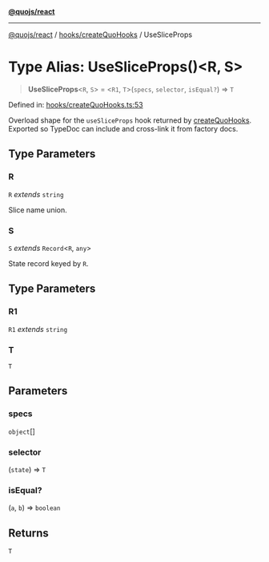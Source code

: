 [**@quojs/react**](../../../README.md)

***

[@quojs/react](../../../README.md) / [hooks/createQuoHooks](../README.md) / UseSliceProps

# Type Alias: UseSliceProps()\<R, S\>

> **UseSliceProps**\<`R`, `S`\> = \<`R1`, `T`\>(`specs`, `selector`, `isEqual?`) => `T`

Defined in: [hooks/createQuoHooks.ts:53](https://github.com/quojs/quojs/blob/bb0aab212261db76d8cdd24be568e1eb39570c11/packages/react/src/hooks/createQuoHooks.ts#L53)

Overload shape for the `useSliceProps` hook returned by [createQuoHooks](../functions/createQuoHooks.md).
Exported so TypeDoc can include and cross-link it from factory docs.

## Type Parameters

### R

`R` *extends* `string`

Slice name union.

### S

`S` *extends* `Record`\<`R`, `any`\>

State record keyed by `R`.

## Type Parameters

### R1

`R1` *extends* `string`

### T

`T`

## Parameters

### specs

`object`[]

### selector

(`state`) => `T`

### isEqual?

(`a`, `b`) => `boolean`

## Returns

`T`

